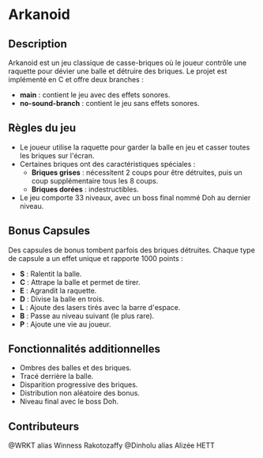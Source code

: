 # Arkanoid

## Description
Arkanoid est un jeu classique de casse-briques où le joueur contrôle une raquette pour dévier une balle et détruire des briques. Le projet est implémenté en C et offre deux branches :
- **main** : contient le jeu avec des effets sonores.
- **no-sound-branch** : contient le jeu sans effets sonores.

## Règles du jeu
- Le joueur utilise la raquette pour garder la balle en jeu et casser toutes les briques sur l'écran.
- Certaines briques ont des caractéristiques spéciales :
  - **Briques grises** : nécessitent 2 coups pour être détruites, puis un coup supplémentaire tous les 8 coups.
  - **Briques dorées** : indestructibles.
- Le jeu comporte 33 niveaux, avec un boss final nommé Doh au dernier niveau.

## Bonus Capsules
Des capsules de bonus tombent parfois des briques détruites. Chaque type de capsule a un effet unique et rapporte 1000 points :
- **S** : Ralentit la balle.
- **C** : Attrape la balle et permet de tirer.
- **E** : Agrandit la raquette.
- **D** : Divise la balle en trois.
- **L** : Ajoute des lasers tirés avec la barre d'espace.
- **B** : Passe au niveau suivant (le plus rare).
- **P** : Ajoute une vie au joueur.

## Fonctionnalités additionnelles
- Ombres des balles et des briques.
- Tracé derrière la balle.
- Disparition progressive des briques.
- Distribution non aléatoire des bonus.
- Niveau final avec le boss Doh.

## Contributeurs
@WRKT alias Winness Rakotozaffy 
@Dinholu alias Alizée HETT
